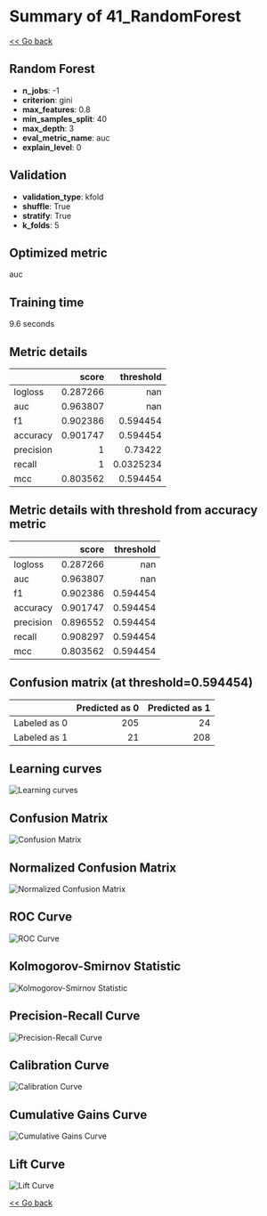# Summary of 41_RandomForest

[<< Go back](../README.md)


## Random Forest
- **n_jobs**: -1
- **criterion**: gini
- **max_features**: 0.8
- **min_samples_split**: 40
- **max_depth**: 3
- **eval_metric_name**: auc
- **explain_level**: 0

## Validation
 - **validation_type**: kfold
 - **shuffle**: True
 - **stratify**: True
 - **k_folds**: 5

## Optimized metric
auc

## Training time

9.6 seconds

## Metric details
|           |    score |   threshold |
|:----------|---------:|------------:|
| logloss   | 0.287266 | nan         |
| auc       | 0.963807 | nan         |
| f1        | 0.902386 |   0.594454  |
| accuracy  | 0.901747 |   0.594454  |
| precision | 1        |   0.73422   |
| recall    | 1        |   0.0325234 |
| mcc       | 0.803562 |   0.594454  |


## Metric details with threshold from accuracy metric
|           |    score |   threshold |
|:----------|---------:|------------:|
| logloss   | 0.287266 |  nan        |
| auc       | 0.963807 |  nan        |
| f1        | 0.902386 |    0.594454 |
| accuracy  | 0.901747 |    0.594454 |
| precision | 0.896552 |    0.594454 |
| recall    | 0.908297 |    0.594454 |
| mcc       | 0.803562 |    0.594454 |


## Confusion matrix (at threshold=0.594454)
|              |   Predicted as 0 |   Predicted as 1 |
|:-------------|-----------------:|-----------------:|
| Labeled as 0 |              205 |               24 |
| Labeled as 1 |               21 |              208 |

## Learning curves
![Learning curves](learning_curves.png)
## Confusion Matrix

![Confusion Matrix](confusion_matrix.png)


## Normalized Confusion Matrix

![Normalized Confusion Matrix](confusion_matrix_normalized.png)


## ROC Curve

![ROC Curve](roc_curve.png)


## Kolmogorov-Smirnov Statistic

![Kolmogorov-Smirnov Statistic](ks_statistic.png)


## Precision-Recall Curve

![Precision-Recall Curve](precision_recall_curve.png)


## Calibration Curve

![Calibration Curve](calibration_curve_curve.png)


## Cumulative Gains Curve

![Cumulative Gains Curve](cumulative_gains_curve.png)


## Lift Curve

![Lift Curve](lift_curve.png)



[<< Go back](../README.md)
